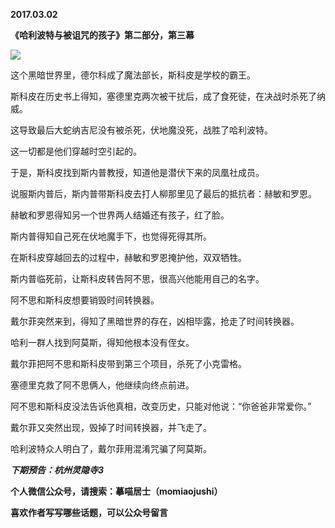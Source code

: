 
          
            
**2017.03.02**

**《哈利波特与被诅咒的孩子》第二部分，第三幕**



![](//upload-images.jianshu.io/upload_images/51001-7f4076985a6ec850.jpg)




这个黑暗世界里，德尔科成了魔法部长，斯科皮是学校的霸王。

斯科皮在历史书上得知，塞德里克两次被干扰后，成了食死徒，在决战时杀死了纳威。

这导致最后大蛇纳吉尼没有被杀死，伏地魔没死，战胜了哈利波特。

这一切都是他们穿越时空引起的。

于是，斯科皮找到斯内普教授，知道他是潜伏下来的凤凰社成员。

说服斯内普后，斯内普带斯科皮去打人柳那里见了最后的抵抗者：赫敏和罗恩。

赫敏和罗恩得知另一个世界两人结婚还有孩子，红了脸。

斯内普得知自己死在伏地魔手下，也觉得死得其所。

在斯科皮穿越回去的过程中，赫敏和罗恩掩护他，双双牺牲。

斯内普临死前，让斯科皮转告阿不思，很高兴他能用自己的名字。

阿不思和斯科皮想要销毁时间转换器。

戴尔菲突然来到，得知了黑暗世界的存在，凶相毕露，抢走了时间转换器。

哈利一群人找到阿莫斯，得知他根本没有侄女。

戴尔菲把阿不思和斯科皮带到第三个项目，杀死了小克雷格。

塞德里克救了阿不思俩人，他继续向终点前进。

阿不思和斯科皮没法告诉他真相，改变历史，只能对他说：“你爸爸非常爱你。”

戴尔菲又突然出现，毁掉了时间转换器，并飞走了。

哈利波特众人明白了，戴尔菲用混淆咒骗了阿莫斯。


***下期预告：杭州灵隐寺3***


**个人微信公众号，请搜索：摹喵居士（momiaojushi）**

**喜欢作者写写哪些话题，可以公众号留言**

          
        